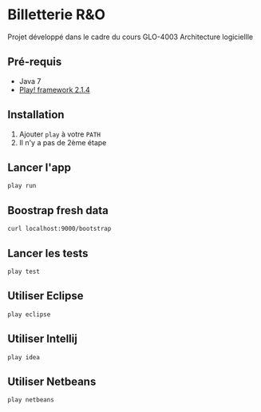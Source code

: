 # Billetterie R&O

Projet développé dans le cadre du cours GLO-4003 Architecture logiciellle

## Pré-requis
* Java 7
* [Play! framework 2.1.4](http://www.playframework.com/download)

## Installation

1. Ajouter `play` à votre `PATH`
2. Il n'y a pas de 2ème étape

## Lancer l'app
    play run

## Boostrap fresh data
    curl localhost:9000/bootstrap

## Lancer les tests
    play test

## Utiliser Eclipse
    play eclipse

## Utiliser Intellij
    play idea

## Utiliser Netbeans
    play netbeans
